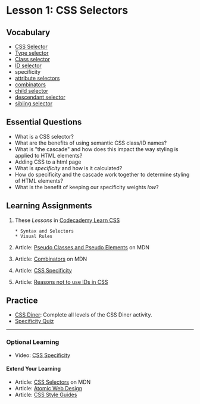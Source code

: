 # Lesson 1: CSS Selectors

## Vocabulary
* [CSS Selector](https://developer.mozilla.org/en-US/docs/Web/CSS/CSS_Selectors)
* [Type selector](https://developer.mozilla.org/en-US/docs/Web/CSS/Type_selectors)
* [Class selector](https://developer.mozilla.org/en-US/docs/Web/CSS/Class_selectors)
* [ID selector](https://developer.mozilla.org/en-US/docs/Web/CSS/ID_selectors)
* specificity
* [attribute selectors](https://developer.mozilla.org/en-US/docs/Web/CSS/Attribute_selectors)
* [combinators](https://developer.mozilla.org/en-US/docs/Web/CSS/CSS_Selectors#combinators)
* [child selector](https://developer.mozilla.org/en-US/docs/Web/CSS/Child_combinator)
* [descendant selector](https://developer.mozilla.org/en-US/docs/Web/CSS/Descendant_combinator)
* [sibling selector](https://developer.mozilla.org/en-US/docs/Web/CSS/Adjacent_sibling_combinator)

## Essential Questions
* What is a CSS selector?
* What are the benefits of using semantic CSS class/ID names?
* What is "the cascade" and how does this impact the way styling is applied to HTML elements?
* Adding CSS to a html page
* What is _specificity_ and how is it calculated?
* How do specificity and the cascade work together to determine styling of HTML elements?
* What is the benefit of keeping our specificity weights _low_?

## Learning Assignments
1. These *Lessons* in [Codecademy Learn CSS](https://www.codecademy.com/learn/learn-css) 

       * Syntax and Selectors  
       * Visual Rules
       
2. Article: [Pseudo Classes and Pseudo Elements](https://developer.mozilla.org/en-US/docs/Learn/CSS/Building_blocks/Selectors/Pseudo-classes_and_pseudo-elements) on MDN
3. Article: [Combinators](https://developer.mozilla.org/en-US/docs/Learn/CSS/Building_blocks/Selectors/Combinators) on MDN
4. Article: [CSS Specificity](https://developer.mozilla.org/en-US/docs/Web/CSS/Specificity)
6. Article: [Reasons not to use IDs in CSS](https://dev.to/clairecodes/reasons-not-to-use-ids-in-css-4ni4)

## Practice 
* [CSS Diner](https://flukeout.github.io/): Complete all levels of the CSS Diner activity.
* [Specificity Quiz](https://mjswensen.github.io/css-power-ups/the-cascade-and-specificity/specificity-quiz/)
___

### Optional Learning
* Video: [CSS Specificity](https://www.youtube.com/watch?v=5Jpu2YrqzN0)

#### Extend Your Learning
* Article: [CSS Selectors](https://developer.mozilla.org/en-US/docs/Learn/CSS/Building_blocks/Selectors) on MDN
* Article: [Atomic Web Design](http://bradfrost.com/blog/post/atomic-web-design/)
* Article: [CSS Style Guides](https://css-tricks.com/css-style-guides/)
